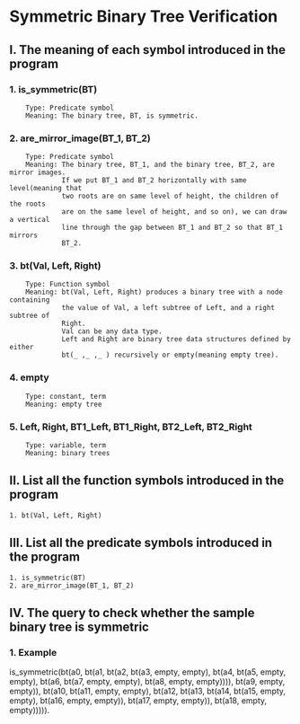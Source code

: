 # Symmetric Binary Tree Verification
## I. The meaning of each symbol introduced in the program
### 1. is_symmetric(BT)
        Type: Predicate symbol
        Meaning: The binary tree, BT, is symmetric.
### 2. are_mirror_image(BT_1, BT_2)
        Type: Predicate symbol
        Meaning: The binary tree, BT_1, and the binary tree, BT_2, are mirror images.
                 If we put BT_1 and BT_2 horizontally with same level(meaning that
                 two roots are on same level of height, the children of the roots 
                 are on the same level of height, and so on), we can draw a vertical
                 line through the gap between BT_1 and BT_2 so that BT_1 mirrors
                 BT_2.
### 3. bt(Val, Left, Right)
        Type: Function symbol
        Meaning: bt(Val, Left, Right) produces a binary tree with a node containing
                 the value of Val, a left subtree of Left, and a right subtree of
                 Right.
                 Val can be any data type.
                 Left and Right are binary tree data structures defined by either
                 bt(_ ,_ ,_ ) recursively or empty(meaning empty tree).
### 4. empty
        Type: constant, term
        Meaning: empty tree
### 5. Left, Right, BT1_Left, BT1_Right, BT2_Left, BT2_Right
        Type: variable, term
        Meaning: binary trees

## II. List all the function symbols introduced in the program
    1. bt(Val, Left, Right)

## III. List all the predicate symbols introduced in the program
    1. is_symmetric(BT)
    2. are_mirror_image(BT_1, BT_2)

## IV. The query to check whether the sample binary tree is symmetric
### 1. Example
is_symmetric(bt(a0, bt(a1, bt(a2, bt(a3, empty, empty),
                           bt(a4, bt(a5, empty, empty),
                                  bt(a6, bt(a7, empty, empty), 
                                         bt(a8, empty, empty)))),
                    bt(a9, empty, empty)),
             bt(a10, bt(a11, empty, empty),
                     bt(a12, bt(a13, bt(a14, bt(a15, empty, empty),
                                             bt(a16, empty, empty)),
                                     bt(a17, empty, empty)),
                             bt(a18, empty, empty))))).
